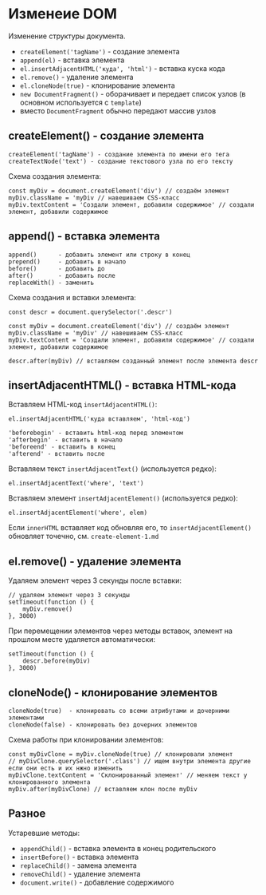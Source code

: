 # Изменеие DOM
Изменение структуры документа.

- `createElement('tagName')` - создание элемента
- `append(el)` - вставка элемента
- `el.insertAdjacentHTML('куда', 'html')` - вставка куска кода
- `el.remove()` - удаление элемента
- `el.cloneNode(true)` - клонирование элемента
- `new DocumentFragment()` - оборачивает и передает список узлов (в основном используется с `template`)
- вместо `DocumentFragment` обычно передают массив узлов

## createElement() - создание элемента

    createElement('tagName') - создание элемента по имени его тега
    createTextNode('text') - создание текстового узла по его тексту

Схема создания элемента:

    const myDiv = document.createElement('div') // создаём элемент
    myDiv.className = 'myDiv // навешиваем CSS-класс
    myDiv.textContent = 'Создали элемент, добавили содержимое' // создали элемент, добавили содержимое

## append() - вставка элемента

    append()      - добавить элемент или строку в конец
    prepend()     - добавить в начало
    before()      - добавить до
    after()       - добавить после
    replaceWith() - заменить

Схема создания и вставки элемента:

    const descr = document.querySelector('.descr')

    const myDiv = document.createElement('div') // создаём элемент
    myDiv.className = 'myDiv' // навешиваем CSS-класс
    myDiv.textContent = 'Создали элемент, добавили содержимое' // создали элемент, добавили содержимое

    descr.after(myDiv) // вставляем созданный элемент после элемента descr

## insertAdjacentHTML() - вставка HTML-кода
Вставляем HTML-код `insertAdjacentHTML()`:

    el.insertAdjacentHTML('куда вставляем', 'html-код')

    'beforebegin' - вставить html-код перед элементом
    'afterbegin' - вставить в начало
    'beforeend' - вставить в конец
    'afterend' - вставить после

Вставляем текст `insertAdjacentText()` (используется редко):

    el.insertAdjacentText('where', 'text')

Вставляем элемент `insertAdjacentElement()` (используется редко):

    el.insertAdjacentElement('where', elem)

Если `innerHTML` вставляет код обновляя его, то `insertAdjacentElement()` обновляет точечно, см. `create-element-1.md`

## el.remove() - удаление элемента
Удаляем элемент через 3 секунды после вставки:

    // удаляем элемент через 3 секунды
    setTimeout(function () {
        myDiv.remove()
    }, 3000)

При перемещении элементов через методы вставок, элемент на прошлом месте удаляется автоматически:

    setTimeout(function () {
        descr.before(myDiv)
    }, 3000)

## cloneNode() - клонирование элементов

    cloneNode(true)  - клонировать со всеми атрибутами и дочерними элементами
    cloneNode(false) - клонировать без дочерних элементов

Схема работы при клонировании элементов:

    const myDivClone = myDiv.cloneNode(true) // клонировали элемент
    // myDivClone.querySelector('.class') // ищем внутри элемента другие если они есть и их нжно изменить
    myDivClone.textContent = 'Склонированный элемент' // меняем текст у клонированного элемента
    myDiv.after(myDivClone) // вставляем клон после myDiv

## Разное

Устаревшие методы:
- `appendChild()`    - вставка элемента в конец родительского
- `insertBefore()`   - вставка элемента
- `replaceChild()`   - замена элемента
- `removeChild()`    - удаление элемента
- `document.write()` - добавление содержимого
